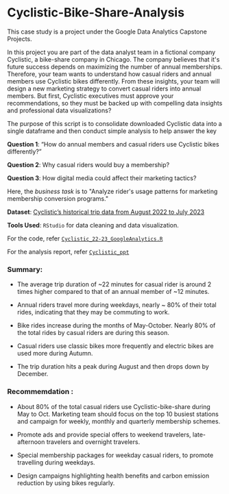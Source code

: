 # Cyclistic-Bike-Share-Analysis


This case study is a project under the Google Data Analytics Capstone Projects.

In this project you are part of the data analyst team in a fictional company Cyclistic, a bike-share company in Chicago. The company believes that it's future success depends on maximizing the number of annual memberships. Therefore, your team wants to understand how casual riders and annual members use Cyclistic bikes differently. From these insights, your team will design a new marketing strategy to convert casual riders into annual members. But first, Cyclistic executives must approve your recommendations, so they must be backed up with compelling data insights and professional data visualizations?

The purpose of this script is to consolidate downloaded Cyclistic data into a single dataframe and then conduct simple analysis to help answer the key

**Question 1**: “How do annual members and casual riders use Cyclistic bikes differently?”

**Question 2**: Why casual riders would buy a membership? 

**Question 3**: How digital media could affect their marketing tactics?

Here, the *business task* is to "Analyze rider's usage patterns for marketing membership conversion programs."

**Dataset**: [Cyclistic’s historical trip data from August 2022 to July 2023](https://divvy-tripdata.s3.amazonaws.com/index.html)

**Tools Used**: `RStudio` for data cleaning and data visualization.

For the code, refer [`Cyclistic_22-23_GoogleAnalytics.R`](https://github.com/sitharavpk/Cyclistic-Bike-Share-Analysis/blob/main/Cyclistic_22-23_GoogleAnalytics.R)

For the analysis report, refer [`Cyclistic_ppt`](https://github.com/sitharavpk/Cyclistic-Bike-Share-Analysis/blob/main/Cyclistic-Analysis.pdf)


### Summary:
- The average trip duration of ~22 minutes for casual rider is around 2 times higher compared to that of an annual member of ~12 minutes.

- Annual riders travel more during weekdays, nearly ~ 80% of their total rides, indicating that they may be commuting to work.

- Bike rides increase during the months of May-October. Nearly 80% of the total rides by casual riders are during this season.

- Casual riders use classic bikes more frequently and electric bikes are used more during Autumn.

- The trip duration hits a peak during August and then drops down by December.


 ### Recommemdation :
- About 80% of the total casual riders use Cyclistic-bike-share during May to Oct. Marketing team should focus on the top 10 busiest stations and campaign for weekly, monthly and quarterly membership schemes.

- Promote ads and provide special offers to weekend travelers, late-afternoon travelers and overnight travelers. 

- Special membership packages for weekday casual riders, to promote travelling during weekdays.

- Design campaigns highlighting health benefits and carbon emission reduction by using bikes regularly.

